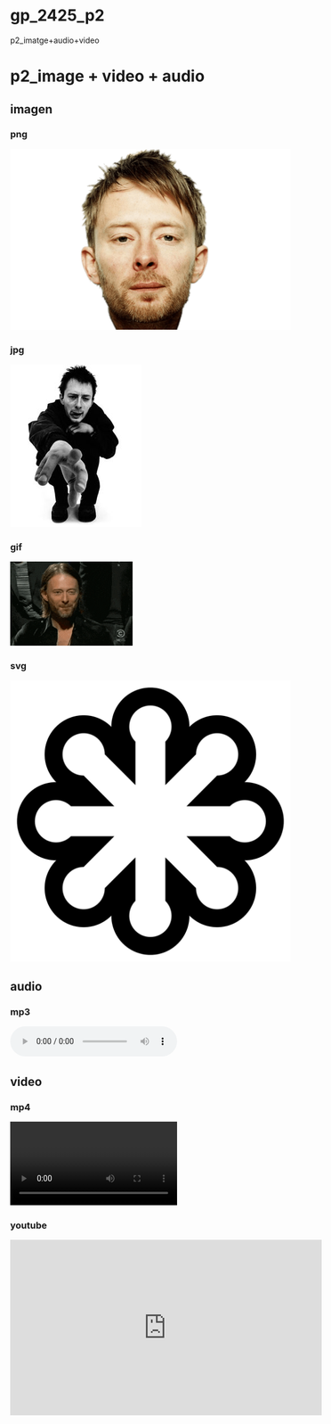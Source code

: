 # gp_2425_p2
p2_imatge+audio+video
<!DOCTYPE html>
<html lang="en">
<head>
    <meta charset="UTF-8">
    <meta name="viewport" content="width=device-width, initial-scale=1.0">
    <title>p2</title>
</head>
<body>
    <h1>p2_image + video + audio</h1>
        <section>
            <h2>imagen</h2>
            <h3>png</h3>
            <img src="img/Thommy.png" alt="Thommy">
            <h3>jpg</h3>
            <img src="img/thommythom.jpg" alt="thommythom">
            <h3>gif</h3>
            <img src="img/thom-yorke-radiohead.gif" alt="thom-yorke-radiohead">
            <h3>svg</h3>
            <img src="img/SVG_Simple_Icon.svg" alt="SVG_Simple_Icon">
        </section>
        <section>
        <h2>audio</h2>
        <h3>mp3</h3>
         <audio controls autoplay>
         <source src="sound/No Surprises.mp3" type="audio/mpeg">
         <h2>audio</h2>
         <h3>ogg</h3>
          <audio controls autoplay>
          <source src="sound/35.ogg" type="audio/ogg">
        </section>
        <section>
        <h2>video</h2>
        <h3>mp4</h3>
        <video controls> 
            <source src="Video/pexels-rodnae-productions-8230697 (1080p).mp4" type="video/mp4"> </video>
        <h3>youtube</h3>
        <iframe width="560" height="315" src="https://www.youtube.com/embed/N-obM9XvysA?si=DBxP7HwW92gmuMy9" title="YouTube video player" frameborder="0" allow="accelerometer; autoplay; clipboard-write; encrypted-media; gyroscope; picture-in-picture; web-share" referrerpolicy="strict-origin-when-cross-origin" allowfullscreen></iframe>
        </section>
</body>
</html>
